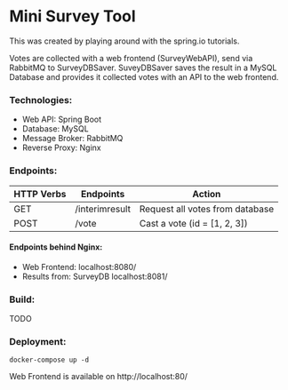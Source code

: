 # Mini Survey Tool

This was created by playing around with the spring.io tutorials.

Votes are collected with a web frontend (SurveyWebAPI), send via RabbitMQ to SurveyDBSaver. 
SuveyDBSaver saves the result in a MySQL Database and provides it collected votes with an API to the web frontend.

### Technologies:
- Web API: Spring Boot
- Database: MySQL
- Message Broker: RabbitMQ
- Reverse Proxy: Nginx

### Endpoints:
| HTTP Verbs | Endpoints            | Action                          |
|------------|----------------------|---------------------------------|
| GET        | /interimresult       | Request all votes from database |
| POST       | /vote                | Cast a vote (id = [1, 2, 3])    |

#### Endpoints behind Nginx:
- Web Frontend: localhost:8080/
- Results from: SurveyDB localhost:8081/


### Build:
TODO

### Deployment:
```
docker-compose up -d
``` 

Web Frontend is available on http://localhost:80/